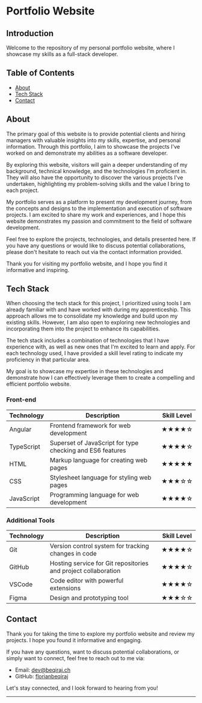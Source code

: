 # Portfolio Website

## Introduction

Welcome to the repository of my personal portfolio website, where I showcase my skills as a full-stack developer.

## Table of Contents
- [About](#about)
- [Tech Stack](#tech-stack)
- [Contact](#contact)

## About

The primary goal of this website is to provide potential clients and hiring managers with valuable insights into my skills, expertise, and personal information. Through this portfolio, I aim to showcase the projects I've worked on and demonstrate my abilities as a software developer.

By exploring this website, visitors will gain a deeper understanding of my background, technical knowledge, and the technologies I'm proficient in. They will also have the opportunity to discover the various projects I've undertaken, highlighting my problem-solving skills and the value I bring to each project.

My portfolio serves as a platform to present my development journey, from the concepts and designs to the implementation and execution of software projects. I am excited to share my work and experiences, and I hope this website demonstrates my passion and commitment to the field of software development.

Feel free to explore the projects, technologies, and details presented here. If you have any questions or would like to discuss potential collaborations, please don't hesitate to reach out via the contact information provided.

Thank you for visiting my portfolio website, and I hope you find it informative and inspiring.

## Tech Stack

When choosing the tech stack for this project, I prioritized using tools I am already familiar with and have worked with during my apprenticeship. This approach allows me to consolidate my knowledge and build upon my existing skills. However, I am also open to exploring new technologies and incorporating them into the project to enhance its capabilities.

The tech stack includes a combination of technologies that I have experience with, as well as new ones that I'm excited to learn and apply. For each technology used, I have provided a skill level rating to indicate my proficiency in that particular area.

My goal is to showcase my expertise in these technologies and demonstrate how I can effectively leverage them to create a compelling and efficient portfolio website.

### Front-end

| Technology   | Description                                               | Skill Level |
| ------------ | --------------------------------------------------------- | ----------- |
| Angular      | Frontend framework for web development                    | ★★★★☆       | 
| TypeScript   | Superset of JavaScript for type checking and ES6 features | ★★★★☆       | 
| HTML         | Markup language for creating web pages                    | ★★★★★       |
| CSS          | Stylesheet language for styling web pages                 | ★★★☆☆       |
| JavaScript   | Programming language for web development                  | ★★★★☆       |

### Additional Tools

| Technology   | Description                                                    | Skill Level |
| ------------ | -------------------------------------------------------------- | ----------- | 
| Git          | Version control system for tracking changes in code            | ★★★★☆       | 
| GitHub       | Hosting service for Git repositories and project collaboration | ★★★★☆       | 
| VSCode       | Code editor with powerful extensions                           | ★★★★☆       | 
| Figma        | Design and prototyping tool                                    | ★★★☆☆       | 

## Contact

Thank you for taking the time to explore my portfolio website and review my projects. I hope you found it informative and engaging.

If you have any questions, want to discuss potential collaborations, or simply want to connect, feel free to reach out to me via:

- Email: dev@beqiraj.ch
- GitHub: [florianbeqiraj](https://github.com/florianbeqiraj)

Let's stay connected, and I look forward to hearing from you!

---